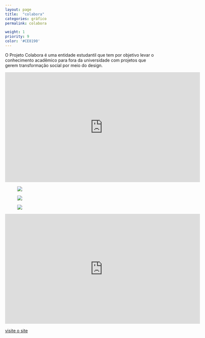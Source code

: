 ```yaml
---
layout: page
title:  "colabora"
categories: gráfico
permalink: colabora

weight: 1
priority: 9
color: '#CE8190'
---
```


O Projeto Colabora é uma entidade estudantil que tem por objetivo levar o conhecimento acadêmico para fora da universidade com projetos que gerem transformação social por meio do design.

<iframe src="https://player.vimeo.com/video/53981504?color=4EA880&portrait=0" width="640" height="360" frameborder="0" webkitallowfullscreen mozallowfullscreen allowfullscreen></iframe>

<figure><img src="{{ site.baseurl }}/assets/colabora/colabora_var.jpg"/></figure>

<figure><img src="{{ site.baseurl }}/assets/colabora/colabora1.jpg"/></figure>

<figure><img src="{{ site.baseurl }}/assets/colabora/colabora2.jpg"/></figure>

<iframe src="https://player.vimeo.com/video/59427563?color=8a5f79&portrait=0" width="640" height="360" frameborder="0" webkitallowfullscreen mozallowfullscreen allowfullscreen></iframe>

<a href="http://projetocolabora.org" target="_blank">visite o site</a>
